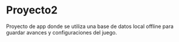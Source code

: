 # Proyecto2

Proyecto de app donde se utiliza una base de datos local offline para guardar avances y configuraciones del juego. 
